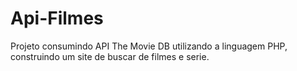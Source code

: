 # Api-Filmes
Projeto consumindo API The Movie DB utilizando a linguagem PHP,  construindo um site de buscar de filmes e serie.
